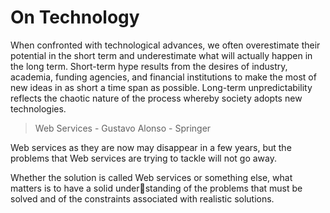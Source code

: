 # On Technology

When confronted with technological advances, we often overestimate their
potential in the short term and underestimate what will actually happen in
the long term. Short-term hype results from the desires of industry, academia,
funding agencies, and financial institutions to make the most of new ideas in as
short a time span as possible. Long-term unpredictability reflects the chaotic
nature of the process whereby society adopts new technologies.

> Web Services - Gustavo Alonso - Springer

Web
services as they are now may disappear in a few years, but the problems that
Web services are trying to tackle will not go away.

Whether the solution is
called Web services or something else, what matters is to have a solid understanding of the problems that must be solved and of the constraints associated
with realistic solutions.
